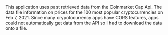  This application uses past retrieved data from the Coinmarket Cap Api. The data file information on prices for the 100 most popular cryptocurrencies on Feb 7, 2021. Since many crypotocurrency apps have CORS features, apps could not automatically get data from the API so I had to download the data onto a file.
